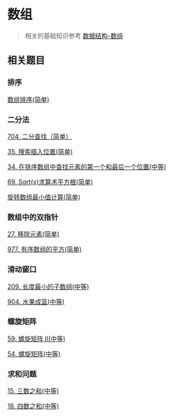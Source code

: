 # 数组
>相关的基础知识参考 [数据结构-数组](https://github.com/kerwin-ly/Blog/blob/master/data-structure/%E6%95%B0%E7%BB%84.md)

## 相关题目

### 排序

[数组排序(简单)](https://github.com/kerwin-ly/Blog/blob/master/algorithm/array/%E6%8E%92%E5%BA%8F(%E7%AE%80%E5%8D%95).md)

### 二分法

[704. 二分查找（简单）](https://github.com/kerwin-ly/Blog/blob/master/algorithm/array/704.%E4%BA%8C%E5%88%86%E6%9F%A5%E6%89%BE(%E7%AE%80%E5%8D%95).md)

[35. 搜索插入位置(简单)](https://github.com/kerwin-ly/Blog/blob/master/algorithm/array/35.%E6%90%9C%E7%B4%A2%E6%8F%92%E5%85%A5%E4%BD%8D%E7%BD%AE(%E7%AE%80%E5%8D%95).md)

[34. 在排序数组中查找元素的第一个和最后一个位置(中等)](https://github.com/kerwin-ly/Blog/blob/master/algorithm/array/34.%20%E5%9C%A8%E6%8E%92%E5%BA%8F%E6%95%B0%E7%BB%84%E4%B8%AD%E6%9F%A5%E6%89%BE%E5%85%83%E7%B4%A0%E7%9A%84%E7%AC%AC%E4%B8%80%E4%B8%AA%E5%92%8C%E6%9C%80%E5%90%8E%E4%B8%80%E4%B8%AA%E4%BD%8D%E7%BD%AE(%E4%B8%AD%E7%AD%89).md)

[69. Sqrt(x)求算术平方根(简单)](https://github.com/kerwin-ly/Blog/blob/master/algorithm/array/69.%20%E6%B1%82%E7%AE%97%E6%9C%AF%E5%B9%B3%E6%96%B9%E6%A0%B9(%E7%AE%80%E5%8D%95).md)

[旋转数组最小值计算(简单)](https://github.com/kerwin-ly/Blog/blob/master/algorithm/array/%E6%97%8B%E8%BD%AC%E6%95%B0%E7%BB%84%E6%9C%80%E5%B0%8F%E5%80%BC%E8%AE%A1%E7%AE%97(%E7%AE%80%E5%8D%95).md)

### 数组中的双指针

[27. 移除元素(简单)](https://github.com/kerwin-ly/Blog/blob/master/algorithm/array/27.%20%E7%A7%BB%E9%99%A4%E5%85%83%E7%B4%A0(%E7%AE%80%E5%8D%95).md)

[977. 有序数组的平方(简单)](https://github.com/kerwin-ly/Blog/blob/master/algorithm/array/977.%E6%9C%89%E5%BA%8F%E6%95%B0%E7%BB%84%E7%9A%84%E5%B9%B3%E6%96%B9(%E7%AE%80%E5%8D%95).md)

### 滑动窗口

[209. 长度最小的子数组(中等)](https://github.com/kerwin-ly/Blog/blob/master/algorithm/array/209.%20%E9%95%BF%E5%BA%A6%E6%9C%80%E5%B0%8F%E7%9A%84%E5%AD%90%E6%95%B0%E7%BB%84(%E4%B8%AD%E7%AD%89).md)

[904. 水果成篮(中等)](https://github.com/kerwin-ly/Blog/blob/master/algorithm/array/904.%20%E6%B0%B4%E6%9E%9C%E6%88%90%E7%AF%AE(%E4%B8%AD%E7%AD%89).md)

### 螺旋矩阵

[59. 螺旋矩阵 II(中等)](https://github.com/kerwin-ly/Blog/blob/master/algorithm/array/59.%20%E8%9E%BA%E6%97%8B%E7%9F%A9%E9%98%B5%20II(%E4%B8%AD%E7%AD%89).md)

[54. 螺旋矩阵(中等)](https://github.com/kerwin-ly/Blog/blob/master/algorithm/array/54.%E8%9E%BA%E6%97%8B%E7%9F%A9%E9%98%B5(%E4%B8%AD%E7%AD%89).md)

### 求和问题

[15. 三数之和(中等)](https://github.com/kerwin-ly/Blog/blob/master/algorithm/array/15.%20%E4%B8%89%E6%95%B0%E4%B9%8B%E5%92%8C(%E4%B8%AD%E7%AD%89).md)

[18. 四数之和(中等)](https://github.com/kerwin-ly/Blog/blob/master/algorithm/array/18.%E5%9B%9B%E6%95%B0%E4%B9%8B%E5%92%8C(%E4%B8%AD%E7%AD%89).md)